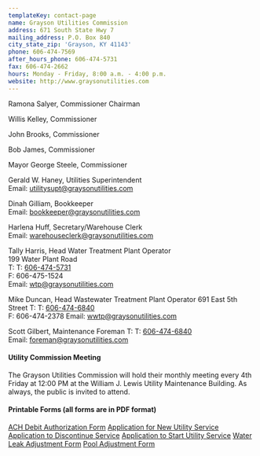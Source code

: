 ```yaml
---
templateKey: contact-page
name: Grayson Utilities Commission
address: 671 South State Hwy 7
mailing_address: P.O. Box 840
city_state_zip: 'Grayson, KY 41143'
phone: 606-474-7569
after_hours_phone: 606-474-5731
fax: 606-474-2662
hours: Monday - Friday, 8:00 a.m. - 4:00 p.m.
website: http://www.graysonutilities.com
---
```

Ramona Salyer, Commissioner Chairman

Willis Kelley, Commissioner

John Brooks, Commissioner

Bob James, Commissioner

Mayor George Steele, Commissioner

Gerald W. Haney, Utilities Superintendent  
Email: <a href="mailto:utilitysupt@graysonutilities.com">utilitysupt@graysonutilities.com</a>

Dinah Gilliam, Bookkeeper  
Email: <a href="mailto:bookkeeper@graysonutilities.com">bookkeeper@graysonutilities.com</a>

Harlena Huff, Secretary/Warehouse Clerk  
Email: <a href="mailto:warehouseclerk@graysonutilities.com">warehouseclerk@graysonutilities.com</a>

Tally Harris, Head Water Treatment Plant Operator  
199 Water Plant Road  
T: T: <a href="tel:1-606-474-5731">606-474-5731</a>   
F: 606-475-1524  
Email: <a href="mailto:wtp@graysonutilities.com">wtp@graysonutilities.com</a>

Mike Duncan, Head Wastewater Treatment Plant Operator
691 East 5th Street
T: T: <a href="tel:1-606-474-6840">606-474-6840</a>   
F: 606-474-2378
Email: <a href="mailto:wwtp@graysonutilities.com">wwtp@graysonutilities.com</a>

Scott Gilbert, Maintenance Foreman
T: T: <a href="tel:1-606-474-6840">606-474-6840</a>   
Email: <a href="mailto:foreman@graysonutilities.com">foreman@graysonutilities.com</a>

#### Utility Commission Meeting
The Grayson Utilities Commission will hold their monthly meeting every 4th Friday at 12:00 PM at the William
J. Lewis Utility Maintenance Building. As always, the public is invited to attend.

#### Printable Forms (all forms are in PDF format)
[ACH Debit Authorization Form](http://graysonutilities.com/files/34616354.pdf)
[Application for New Utility Service](http://graysonutilities.com/files/109616131.pdf)
[Application to Discontinue Service](http://graysonutilities.com/files/109616123.pdf)
[Application to Start Utility Service](http://graysonutilities.com/files/128091634.pdf)
[Water Leak Adjustment Form](http://graysonutilities.com/files/110077951.pdf)
[Pool Adjustment Form](http://graysonutilities.com/files/110077534.pdf)
